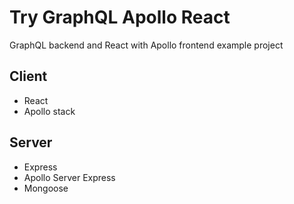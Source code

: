 # Try GraphQL Apollo React #
GraphQL backend and React with Apollo frontend example project

## Client ##
- React
- Apollo stack

## Server ##
- Express
- Apollo Server Express
- Mongoose
